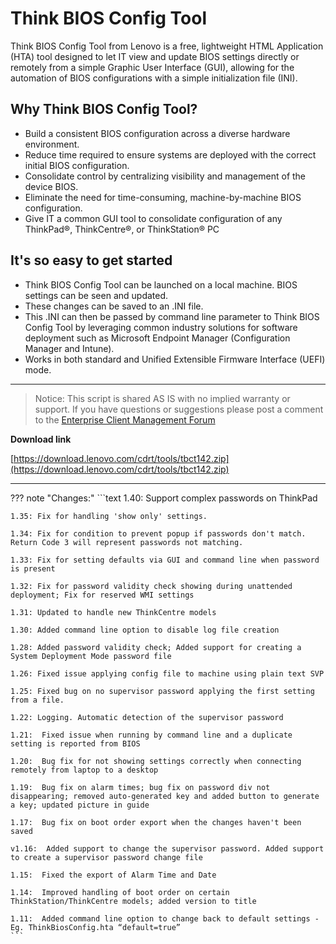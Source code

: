 # Think BIOS Config Tool

Think BIOS Config Tool from Lenovo is a free, lightweight HTML Application (HTA) tool designed to let IT view and update BIOS settings directly or remotely from a simple Graphic User Interface (GUI), allowing for the automation of BIOS configurations with a simple initialization file (INI).

## Why Think BIOS Config Tool?

- Build a consistent BIOS configuration across a diverse hardware environment.
- Reduce time required to ensure systems are deployed with the correct initial BIOS configuration.
- Consolidate control by centralizing visibility and management of the device BIOS.
- Eliminate the need for time-consuming, machine-by-machine BIOS configuration.
- Give IT a common GUI tool to consolidate configuration of any ThinkPad®, ThinkCentre®, or ThinkStation® PC

## It's so easy to get started

- Think BIOS Config Tool can be launched on a local machine. BIOS settings can be seen and updated.
- These changes can be saved to an .INI file.
- This .INI can then be passed by command line parameter to Think BIOS Config Tool by leveraging common industry solutions for software deployment such as Microsoft Endpoint Manager (Configuration Manager and Intune).
- Works in both standard and Unified Extensible Firmware Interface (UEFI) mode.

---

>Notice: This script is shared AS IS with no implied warranty or support.  If you have questions or suggestions please post a comment to the [Enterprise Client Management Forum](http://forums.lenovo.com/t5/Enterprise-Management-Board/bd-p/sa01_eg)

**Download link**

[https://download.lenovo.com/cdrt/tools/tbct142.zip](https://download.lenovo.com/cdrt/tools/tbct142.zip)

---

??? note "Changes:"
    ```text
    1.40: Support complex passwords on ThinkPad

    1.35: Fix for handling 'show only' settings.

    1.34: Fix for condition to prevent popup if passwords don't match. Return Code 3 will represent passwords not matching.

    1.33: Fix for setting defaults via GUI and command line when password is present

    1.32: Fix for password validity check showing during unattended deployment; Fix for reserved WMI settings

    1.31: Updated to handle new ThinkCentre models

    1.30: Added command line option to disable log file creation

    1.28: Added password validity check; Added support for creating a System Deployment Mode password file

    1.26: Fixed issue applying config file to machine using plain text SVP

    1.25: Fixed bug on no supervisor password applying the first setting from a file.

    1.22: Logging. Automatic detection of the supervisor password

    1.21:  Fixed issue when running by command line and a duplicate setting is reported from BIOS

    1.20:  Bug fix for not showing settings correctly when connecting remotely from laptop to a desktop

    1.19:  Bug fix on alarm times; bug fix on password div not disappearing; removed auto-generated key and added button to generate a key; updated picture in guide

    1.17:  Bug fix on boot order export when the changes haven't been saved

    v1.16:  Added support to change the supervisor password. Added support to create a supervisor password change file

    1.15:  Fixed the export of Alarm Time and Date

    1.14:  Improved handling of boot order on certain ThinkStation/ThinkCentre models; added version to title

    1.11:  Added command line option to change back to default settings - Eg. ThinkBiosConfig.hta “default=true” 
    ```

</details>
